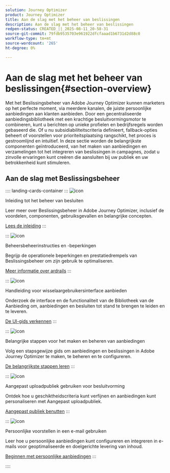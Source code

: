```yaml
---
solution: Journey Optimizer
product: Journey Optimizer
title: Aan de slag met het beheer van beslissingen
description: Aan de slag met het beheer van beslissingen
redpen-status: CREATED_||_2025-08-11_20-58-31
source-git-commit: 79fdb9535703e961922dfcfaaad1b6731d2d88c0
workflow-type: tm+mt
source-wordcount: '265'
ht-degree: 0%

---
```



# Aan de slag met het beheer van beslissingen{#section-overview}

Met het Beslissingsbeheer van Adobe Journey Optimizer kunnen marketers op het perfecte moment, via meerdere kanalen, de juiste persoonlijke aanbiedingen aan klanten aanbieden. Door een gecentraliseerde aanbiedingsbibliotheek met een krachtige besluitvormingsmotor te combineren, kunt u berichten op unieke profielen en bedrijfsregels worden gebaseerd die. Of u nu subsidiabiliteitscriteria definieert, fallback-opties beheert of voorstellen voor prioriteitsplaatsing rangschikt, het proces is gestroomlijnd en intuïtief. In deze sectie worden de belangrijkste componenten geïntroduceerd, van het maken van aanbiedingen en verzamelingen tot het integreren van beslissingen in campagnes, zodat u zinvolle ervaringen kunt creëren die aansluiten bij uw publiek en uw betrokkenheid kunt stimuleren.

## Aan de slag met Beslissingsbeheer

:::: landing-cards-container
:::
![icon](https://cdn.experienceleague.adobe.com/icons/book.svg?lang=nl-NL)

Inleiding tot het beheer van besluiten

Leer meer over Beslissingsbeheer in Adobe Journey Optimizer, inclusief de voordelen, componenten, gebruiksgevallen en belangrijke concepten.

[Lees de inleiding](../using/offers/get-started/starting-offer-decisioning.md)
:::

:::
![icon](https://cdn.experienceleague.adobe.com/icons/shield-halved.svg?lang=nl-NL)

Beheersbeheerinstructies en -beperkingen

Begrijp de operationele beperkingen en prestatiedrempels van Beslissingsbeheer om zijn gebruik te optimaliseren.

[Meer informatie over ardrails](../using/offers/decision-management-guardrails.md)
:::

:::
![icon](https://cdn.experienceleague.adobe.com/icons/gear.svg?lang=nl-NL)

Handleiding voor wisselaargebruikersinterface aanbieden

Onderzoek de interface en de functionaliteit van de Bibliotheek van de Aanbieding om, aanbiedingen en besluiten tot stand te brengen te leiden en te leveren.

[De UI-gids verkennen](../using/offers/get-started/user-interface.md)
:::

:::
![icon](https://cdn.experienceleague.adobe.com/icons/list-check.svg?lang=nl-NL)

Belangrijke stappen voor het maken en beheren van aanbiedingen

Volg een stapsgewijze gids om aanbiedingen en beslissingen in Adobe Journey Optimizer te maken, te beheren en te configureren.

[De belangrijkste stappen leren](../using/offers/offer-library/key-steps.md)
:::

:::
![icon](https://cdn.experienceleague.adobe.com/icons/bullseye.svg?lang=nl-NL)

Aangepast uploadpubliek gebruiken voor besluitvorming

Ontdek hoe u geschiktheidscriteria kunt verfijnen en aanbiedingen kunt personaliseren met Aangepast uploadpubliek.

[Aangepast publiek benutten](../using/offers/custom-upload-decisioning.md)
:::

:::
![icon](https://cdn.experienceleague.adobe.com/icons/circle-play.svg?lang=nl-NL)

Persoonlijke voorstellen in een e-mail gebruiken

Leer hoe u persoonlijke aanbiedingen kunt configureren en integreren in e-mails voor geoptimaliseerde en doelgerichte levering van inhoud.

[Beginnen met persoonlijke aanbiedingen](../using/offers/offers-e2e.md)
:::

::::
